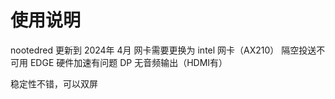 # 使用说明

nootedred 更新到 2024年 4月
网卡需要更换为 intel 网卡（AX210）
隔空投送不可用
EDGE 硬件加速有问题
DP 无音频输出（HDMI有）

稳定性不错，可以双屏
